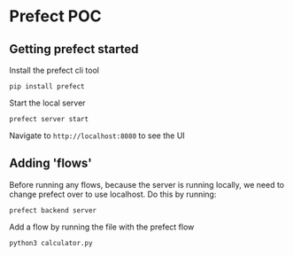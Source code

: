 # Prefect POC

## Getting prefect started

Install the prefect cli tool

```
pip install prefect
```

Start the local server

```
prefect server start
```

Navigate to `http://localhost:8080` to see the UI


## Adding 'flows'

Before running any flows, because the server is running locally, we need to change prefect over to use localhost. Do this by running:

```
prefect backend server
```

Add a flow by running the file with the prefect flow

```
python3 calculator.py
```
